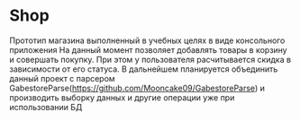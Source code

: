 # Shop
Прототип магазина выполненный в учебных целях в виде консольного приложения
На данный момент позволяет добавлять товары в корзину и совершать покупку. При этом у пользователя расчитывается скидка в зависимости от его статуса.
В дальнейшем планируется объединить данный проект с парсером GabestoreParse(https://github.com/Mooncake09/GabestoreParse) и производить выборку данных и другие операции уже
при использовании БД
